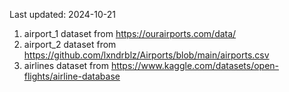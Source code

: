 Last updated: 2024-10-21

1. airport_1 dataset from https://ourairports.com/data/
2. airport_2 dataset from https://github.com/lxndrblz/Airports/blob/main/airports.csv
3. airlines dataset from https://www.kaggle.com/datasets/open-flights/airline-database